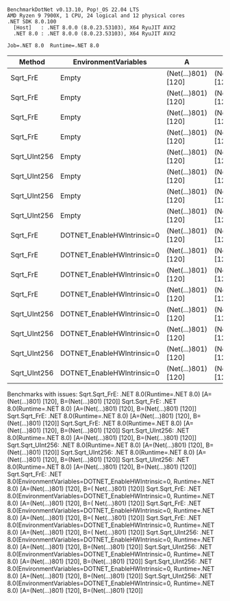 ```

BenchmarkDotNet v0.13.10, Pop!_OS 22.04 LTS
AMD Ryzen 9 7900X, 1 CPU, 24 logical and 12 physical cores
.NET SDK 8.0.100
  [Host]   : .NET 8.0.0 (8.0.23.53103), X64 RyuJIT AVX2
  .NET 8.0 : .NET 8.0.0 (8.0.23.53103), X64 RyuJIT AVX2

Job=.NET 8.0  Runtime=.NET 8.0

```

| Method       | EnvironmentVariables       | A                   | B                   | Mean | Error |
|--------------|----------------------------|---------------------|---------------------|-----:|------:|
| Sqrt_FrE     | Empty                      | (Net(...)801) [120] | (Net(...)801) [120] |   NA |    NA |
| Sqrt_FrE     | Empty                      | (Net(...)801) [120] | (Net(...)801) [120] |   NA |    NA |
| Sqrt_FrE     | Empty                      | (Net(...)801) [120] | (Net(...)801) [120] |   NA |    NA |
| Sqrt_FrE     | Empty                      | (Net(...)801) [120] | (Net(...)801) [120] |   NA |    NA |
| Sqrt_UInt256 | Empty                      | (Net(...)801) [120] | (Net(...)801) [120] |   NA |    NA |
| Sqrt_UInt256 | Empty                      | (Net(...)801) [120] | (Net(...)801) [120] |   NA |    NA |
| Sqrt_UInt256 | Empty                      | (Net(...)801) [120] | (Net(...)801) [120] |   NA |    NA |
| Sqrt_UInt256 | Empty                      | (Net(...)801) [120] | (Net(...)801) [120] |   NA |    NA |
| Sqrt_FrE     | DOTNET_EnableHWIntrinsic=0 | (Net(...)801) [120] | (Net(...)801) [120] |   NA |    NA |
| Sqrt_FrE     | DOTNET_EnableHWIntrinsic=0 | (Net(...)801) [120] | (Net(...)801) [120] |   NA |    NA |
| Sqrt_FrE     | DOTNET_EnableHWIntrinsic=0 | (Net(...)801) [120] | (Net(...)801) [120] |   NA |    NA |
| Sqrt_FrE     | DOTNET_EnableHWIntrinsic=0 | (Net(...)801) [120] | (Net(...)801) [120] |   NA |    NA |
| Sqrt_UInt256 | DOTNET_EnableHWIntrinsic=0 | (Net(...)801) [120] | (Net(...)801) [120] |   NA |    NA |
| Sqrt_UInt256 | DOTNET_EnableHWIntrinsic=0 | (Net(...)801) [120] | (Net(...)801) [120] |   NA |    NA |
| Sqrt_UInt256 | DOTNET_EnableHWIntrinsic=0 | (Net(...)801) [120] | (Net(...)801) [120] |   NA |    NA |
| Sqrt_UInt256 | DOTNET_EnableHWIntrinsic=0 | (Net(...)801) [120] | (Net(...)801) [120] |   NA |    NA |

Benchmarks with issues:
Sqrt.Sqrt_FrE: .NET 8.0(Runtime=.NET 8.0) [A=(Net(...)801) [120], B=(Net(...)801) [120]]
Sqrt.Sqrt_FrE: .NET 8.0(Runtime=.NET 8.0) [A=(Net(...)801) [120], B=(Net(...)801) [120]]
Sqrt.Sqrt_FrE: .NET 8.0(Runtime=.NET 8.0) [A=(Net(...)801) [120], B=(Net(...)801) [120]]
Sqrt.Sqrt_FrE: .NET 8.0(Runtime=.NET 8.0) [A=(Net(...)801) [120], B=(Net(...)801) [120]]
Sqrt.Sqrt_UInt256: .NET 8.0(Runtime=.NET 8.0) [A=(Net(...)801) [120], B=(Net(...)801) [120]]
Sqrt.Sqrt_UInt256: .NET 8.0(Runtime=.NET 8.0) [A=(Net(...)801) [120], B=(Net(...)801) [120]]
Sqrt.Sqrt_UInt256: .NET 8.0(Runtime=.NET 8.0) [A=(Net(...)801) [120], B=(Net(...)801) [120]]
Sqrt.Sqrt_UInt256: .NET 8.0(Runtime=.NET 8.0) [A=(Net(...)801) [120], B=(Net(...)801) [120]]
Sqrt.Sqrt_FrE: .NET 8.0(EnvironmentVariables=DOTNET_EnableHWIntrinsic=0, Runtime=.NET 8.0) [A=(Net(...)801) [120], B=(
Net(...)801) [120]]
Sqrt.Sqrt_FrE: .NET 8.0(EnvironmentVariables=DOTNET_EnableHWIntrinsic=0, Runtime=.NET 8.0) [A=(Net(...)801) [120], B=(
Net(...)801) [120]]
Sqrt.Sqrt_FrE: .NET 8.0(EnvironmentVariables=DOTNET_EnableHWIntrinsic=0, Runtime=.NET 8.0) [A=(Net(...)801) [120], B=(
Net(...)801) [120]]
Sqrt.Sqrt_FrE: .NET 8.0(EnvironmentVariables=DOTNET_EnableHWIntrinsic=0, Runtime=.NET 8.0) [A=(Net(...)801) [120], B=(
Net(...)801) [120]]
Sqrt.Sqrt_UInt256: .NET 8.0(EnvironmentVariables=DOTNET_EnableHWIntrinsic=0, Runtime=.NET 8.0) [A=(Net(...)801) [120],
B=(Net(...)801) [120]]
Sqrt.Sqrt_UInt256: .NET 8.0(EnvironmentVariables=DOTNET_EnableHWIntrinsic=0, Runtime=.NET 8.0) [A=(Net(...)801) [120],
B=(Net(...)801) [120]]
Sqrt.Sqrt_UInt256: .NET 8.0(EnvironmentVariables=DOTNET_EnableHWIntrinsic=0, Runtime=.NET 8.0) [A=(Net(...)801) [120],
B=(Net(...)801) [120]]
Sqrt.Sqrt_UInt256: .NET 8.0(EnvironmentVariables=DOTNET_EnableHWIntrinsic=0, Runtime=.NET 8.0) [A=(Net(...)801) [120],
B=(Net(...)801) [120]]
